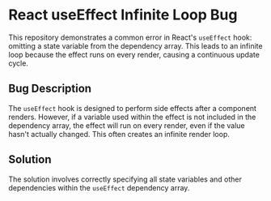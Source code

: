 # React useEffect Infinite Loop Bug

This repository demonstrates a common error in React's `useEffect` hook: omitting a state variable from the dependency array.  This leads to an infinite loop because the effect runs on every render, causing a continuous update cycle.

## Bug Description
The `useEffect` hook is designed to perform side effects after a component renders.  However, if a variable used within the effect is not included in the dependency array, the effect will run on every render, even if the value hasn't actually changed. This often creates an infinite render loop.

## Solution
The solution involves correctly specifying all state variables and other dependencies within the `useEffect` dependency array.